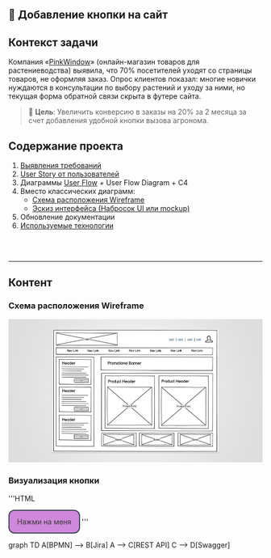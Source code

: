

## 🔘 Добавление кнопки на сайт

## Контекст задачи

Компания «[PinkWindow](https://gr-move.github.io/Portfolio/Cases/Case-1/site/index.html)» (онлайн-магазин товаров для растениеводства) выявила, что 70% посетителей уходят со страницы товаров, не оформляя заказ. Опрос клиентов показал: многие новички нуждаются в консультации по выбору растений и уходу за ними, но текущая форма обратной связи скрыта в футере сайта.

> 📌 **Цель**: Увеличить конверсию в заказы на 20% за 2 месяца за счет добавления удобной кнопки вызова агронома.


## Содержание проекта

1. [Выявления требований](/IdentificationOfRequirements.md)
2. [User Story от пользователей](/IdentificationOfRequirements.md##User-Story)
3. Диаграммы [User Flow](/FlowChart.md) + User Flow Diagram + C4
4. Вместо классических диаграмм:
   + [Схема расположения Wireframe](/README.md###Схема-расположения-Wireframe)
   + [Эскиз интерфейса (Набросок UI или mockup)](/README.md###Визуализация-кнопки)
5. Обновление документации
6. [Используемые технологии](/TechStack.json)

<br><br>

---

## Контент

### Схема расположения Wireframe

![wireframe.png](wireframe.png)

### Визуализация кнопки

'''HTML
<style>
/* Стили кнопки */
.iksweb{display: inline-block;cursor: pointer; font-size:14px;text-decoration:none;padding:13px 15px; color:#383838;background:#cf88db;border-radius:12px;border:2px solid #354251;}
.iksweb:hover{background:#354251;color:#ffffff;border:2px solid #354251;transition: all 0.6s ease;}
</style>

<a class="iksweb" href="https://iksweb.ru/tools/cnopka/" title="Нажми на меня">Нажми на меня</a>
'''


graph TD
    A[BPMN] --> B[Jira]
    A --> C[REST API]
    C --> D[Swagger]